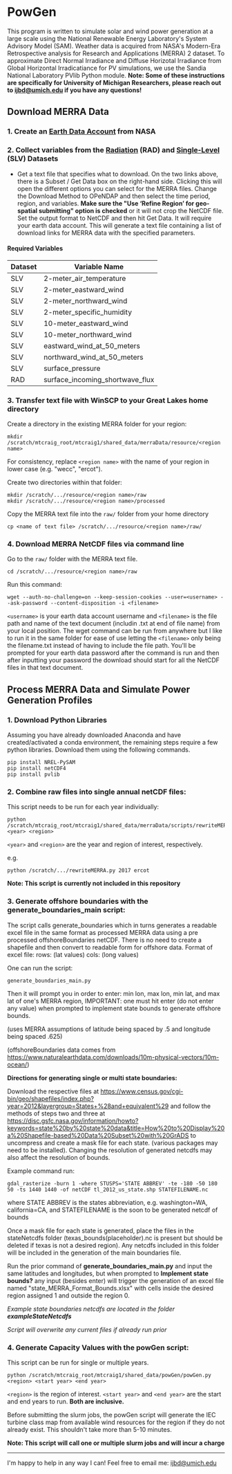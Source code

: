PowGen
=====

This program is written to simulate solar and wind power generation at a large scale using the National Renewable Energy Laboratory's System Advisory Model (SAM). Weather data is acquired from NASA's Modern-Era Retrospective analysis for Research and Applications (MERRA) 2 dataset. To approximate Direct Normal Irradiance and Diffuse Horizotal Irradiance from Global Horizontal Irradicatiance for PV simulations, we use the Sandia National Laboratory PVlib Python module. **Note: Some of these instructions are specifically for University of Michigan Researchers, please reach out to ijbd@umich.edu if you have any questions!**


## Download MERRA Data

### 1. Create an [Earth Data Account](https://disc.gsfc.nasa.gov/datasets/M2T1NXRAD_5.12.4/summary?keywords=%22MERRA-2%22) from NASA

### 2. Collect variables from the [Radiation](https://disc.gsfc.nasa.gov/datasets/M2T1NXRAD_5.12.4/summary?keywords=%22MERRA-2%22) (RAD) and [Single-Level](https://disc.gsfc.nasa.gov/datasets/M2T1NXSLV_5.12.4/summary?keywords=%22MERRA-2%22) (SLV) Datasets

- Get a text file that specifies what to download. On the two links above, there is a Subset / Get Data box on the right-hand side. Clicking this will open the different options you can select for the MERRA files. Change the Download Method to  OPeNDAP  and then select the time period, region, and variables. **Make sure the "Use ‘Refine Region’ for geo-spatial submitting" option is checked** or it will not crop the NetCDF file. Set the output format to NetCDF and then hit Get Data. It will require your earth data account. This will generate a text file containing a list of download links for MERRA data with the specified parameters.


#### Required Variables

| Dataset    | Variable Name |
| ----------- | ----------- |
| SLV | 2-meter_air_temperature |
| SLV | 2-meter_eastward_wind |
| SLV | 2-meter_northward_wind |
| SLV | 2-meter_specific_humidity |
| SLV | 10-meter_eastward_wind |
| SLV | 10-meter_northward_wind |
| SLV | eastward_wind_at_50_meters |
| SLV | northward_wind_at_50_meters |
| SLV | surface_pressure |
| RAD | surface_incoming_shortwave_flux |

### 3. Transfer text file with WinSCP to your Great Lakes home directory

Create a directory in the existing MERRA folder for your region:

    mkdir /scratch/mtcraig_root/mtcraig1/shared_data/merraData/resource/<region name>

For consistency, replace `<region name>` with the name of your region in lower case (e.g. "wecc", "ercot").

Create two directories within that folder:

    mkdir /scratch/.../resource/<region name>/raw
    mkdir /scratch/.../resource/<region name>/processed

Copy the MERRA text file into the `raw/` folder from your home directory

    cp <name of text file> /scratch/.../resource/<region name>/raw/

### 4. Download MERRA NetCDF files via command line

Go to the `raw/` folder with the MERRA text file.

    cd /scratch/.../resource/<region name>/raw

Run this command: 

    wget --auth-no-challenge=on --keep-session-cookies --user=<username> --ask-password --content-disposition -i <filename> 

`<username>` is your earth data account username and `<filename>` is the file path and name of the text document (includin .txt at end of file name) from your local position. The wget command can be run from anywhere but I like to run it in the same folder for ease of use letting the `<filename>` only being the filename.txt instead of having to include the file path. You'll be prompted for your earth data password after the command is run and then after inputting your password the download should start for all the NetCDF files in that text document. 

## Process MERRA Data and Simulate Power Generation Profiles

### 1. Download Python Libraries

Assuming you have already downloaded Anaconda and have created/activated a conda environment, the remaining steps require a few python libraries. Download them using the following commands.

    pip install NREL-PySAM
    pip install netCDF4
    pip install pvlib

### 2. Combine raw files into single annual netCDF files:

This script needs to be run for each year individually:

    python /scratch/mtcraig_root/mtcraig1/shared_data/merraData/scripts/rewriteMERRA.py <year> <region>

`<year>` and `<region>` are the year and region of interest, respectively.

e.g.

    python /scratch/.../rewriteMERRA.py 2017 ercot

**Note: This script is currently not included in this repository**

### 3. Generate offshore boundaries with the **generate_boundaries_main** script:

The script calls generate_boundaries which in turns generates a readable excel file in the same format as processed MERRA data using a pre processed offshoreBoundaries netCDF. There is no need to create a shapefile and then convert to readable form for offshore data. Format of excel file: rows: (lat values) cols: (long values)

One can run the script:

    generate_boundaries_main.py

Then it will prompt you in order to enter: min lon, max lon, min lat, and max lat of one's MERRA region, IMPORTANT: one must hit enter (do not enter any value) when prompted to implement state bounds to generate offshore bounds. 

(uses MERRA assumptions of latitude being spaced by .5 and longitude being spaced .625)

(offshoreBoundaries data comes from https://www.naturalearthdata.com/downloads/10m-physical-vectors/10m-ocean/)




**Directions for generating single or multi state boundaries:**

Download the respective files at https://www.census.gov/cgi-bin/geo/shapefiles/index.php?year=2012&layergroup=States+%28and+equivalent%29 and follow the methods of steps two and three at https://disc.gsfc.nasa.gov/information/howto?keywords=state%20by%20state%20data&title=How%20to%20Display%20a%20Shapefile-based%20Data%20Subset%20with%20GrADS to uncompress and create a mask file for each state. (various packages may need to be installed). Changing the resolution of generated netcdfs may also affect the resolution of bounds.

Example command run:

    gdal_rasterize -burn 1 -where STUSPS='STATE ABBREV' -te -180 -50 180 50 -ts 1440 1440 -of netCDF tl_2012_us_state.shp STATEFILENAME.nc

where STATE ABBREV is the states abbreviation, e.g. washington=WA, california=CA, and STATEFILENAME is the soon to be generated netcdf of bounds

Once a mask file for each state is generated, place the files in the stateNetcdfs folder (texas_bounds(placeholder).nc is present but should be deleted if texas is not a desired region). Any netcdfs included in this folder will be included in the generation of the main boundaries file.

Run the prior command of **generate_boundaries_main.py** and input the same latitudes and longitudes, but when prompted to **Implement state bounds?** any input (besides enter) will trigger the generation of an excel file named "state_MERRA_Format_Bounds.xlsx" with cells inside the desired region assigned 1 and outside the region 0.


*Example state boundaries netcdfs are located in the folder **exampleStateNetcdfs***

*Script will overwrite any current files if already run prior*
### 4. Generate Capacity Values with the **powGen** script:

This script can be run for single or multiple years.
 
    python /scratch/mtcraig_root/mtcraig1/shared_data/powGen/powGen.py <region> <start year> <end year>

`<region>` is the region of interest. `<start year>` and `<end year>` are the start and end years to run. **Both are inclusive.**

Before submitting the slurm jobs, the powGen script will generate the IEC turbine class map from available wind resources for the region if they do not already exist. This shouldn't take more than 5-10 minutes.

**Note: This script will call one or multiple slurm jobs and will incur a charge**

_______
I'm happy to help in any way I can! Feel free to email me: ijbd@umich.edu

 

